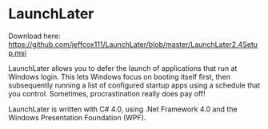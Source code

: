 # LaunchLater

Download here: https://github.com/jeffcox111/LaunchLater/blob/master/LaunchLater2.4Setup.msi

LaunchLater allows you to defer the launch of applications that run at Windows login. This lets Windows focus on booting itself first, then subsequently running a list of configured startup apps using a schedule that you control.  Sometimes, procrastination really does pay off!
 
LaunchLater is written with C# 4.0, using .Net Framework 4.0 and the Windows Presentation Foundation (WPF).
